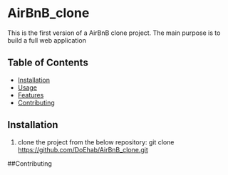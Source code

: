 # AirBnB_clone
This is the first version of a AirBnB clone project. The main purpose is to build a full web application 

## Table of Contents
- [Installation](#installation)
- [Usage](#usage)
- [Features](#features)
- [Contributing](#contributing)

## Installation
1. clone the project from the below repository:
 git clone https://github.com/DoEhab/AirBnB_clone.git

##Contributing

